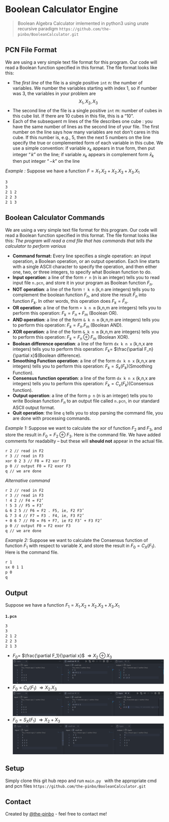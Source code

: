 # Boolean Calculator Engine

> Boolean Algebra Calculator imlemented in python3 using unate recursive paradigm
> `https://github.com/the-pinbo/BooleanCalculator.git`

## PCN File Format

We are using a very simple text file format for this program. Our code will read a Boolean function specified in this format. The file format looks like this:

- The _first line_ of the file is a single positive `int` n: the number of variables. We number the variables starting with index 1, so if number was 3, the variables in your problem are $$X_1, X_2, X_3$$
- The second line of the file is a single positive `int` m: number of cubes in this cube list. If there are 10 cubes in this file, this is a “10”.
- Each of the subsequent m lines of the file describes one cube : you have the same number of lines as the second line of your file. The first number on the line says how many variables are not don't cares in this cube. If this number is, e.g., 5, then the next 5 numbers on the line specify the true or complemented form of each variable in this cube. We use a simple convention: if variable $x_k$ appears in true form, then put integer $“k”$ on the line; if variable $x_k$ appears in complement form $\bar x_k$ then put integer $“-k”$ on the line

_Example :_
Suppose we have a function $F = X_1.X_2 + X_2.X_3 + X_3.X_1$

```
3
3
2 1 2
2 2 3
2 1 3
```

## Boolean Calculator Commands

We are using a very simple text file format for this program. Our code will read a Boolean function specified in this format. The file format looks like this:
_The program will read a cmd file that has commands that tells the calculator to perform various_

- **Command format:** Every line specifies a single operation: an input operation, a Boolean operation, or an output operation. Each line starts with a single ASCII character to specify the operation, and then either one, two, or three integers, to specify what Boolean function to do.
- **Input operation**: a line of
  the form `r n` (n is an integer) tells you to read input file `n.pcn`,
  and store it in your program as Boolean function $F_n$.
- **NOT operation**: a line of the form `! k n` (k,n are integers) tells you to complement the boolean function $F_n$, and store the result $\bar F_n$ into function $F_k$. In other words, this operation does $F_k = \bar F_n$.
- **OR operation**: a line of the form `+ k n m` (k,n,m are integers) tells you to perform this operation: $F_k = F_n + F_m$ (Boolean OR).
- **AND operation**: a line of the form `& k n m` (k,n,m are integers) tells you to perform this operation: $F_k = F_n .F_m$ (Boolean AND).
- **XOR operation**: a line of the form `& k n m` (k,n,m are integers) tells you to perform this operation: $F_k = F_n \oplus F_m$ (Boolean XOR).
- **Boolean difference operation**: a line of the form `dx k n x` (k,n,x are integers) tells you to perform this operation: $F_k =$ $\frac{\partial F_n}{\partial x}$(Boolean difference).
- **Smoothing Function operation**: a line of the form `dx k n x` (k,n,x are integers) tells you to perform this operation: $F_k = S_x(F_k)$(Smoothing Function).
- **Consensus function operation**: a line of the form `dx k n x` (k,n,x are integers) tells you to perform this operation: $F_k = C_x(F_k)$(Consensus function).
- **Output operation**: a line of the form `p n` (n is an integer) tells you to write Boolean function $F_n$ to an output file called `n.pcn`, in our standard ASCII output format.
- **Quit operation**: the line `q` tells you to stop parsing the command file, you are done with processing commands.

_Example 1:_
Suppose we want to calculate the xor of function $F_2$ and $F_3$, and store the result in $F_0 = F_2  \oplus F_3$. Here is the command file. We have added comments for readabilty – but these will **should not** appear in the actual file.

```
r 2 // read in F2
r 3 // read in F3
xor 0 2 3 // F0 = F2 xor F3
p 0 // output F0 = F2 exor F3
q // we are done
```

_Alternative command_

```
r 2 // read in F2
r 3 // read in F3
! 4 2 // F4 = F2’
! 5 3 // F5 = F3’
& 6 2 5 // F6 = F2 . F5, ie, F2 F3’
& 7 3 4 // F7 = F3 . F4, ie, F3 F2’
+ 0 6 7 // F0 = F6 + F7, ie F2 F3’ + F3 F2’
p 0 // output F0 = F2 exor F3
q // we are done
```

_Example 2:_
Suppose we want to calculate the Consensus function of function $F_1$ with respect to variable $X$, and store the result in $F_0 = C_X(F_1)$. Here is the command file.

```
r 1
sx 0 1 1
p 0
q
```

## Output

Suppose we have a function $F_1 = X_1.X_2 + X_2.X_3 + X_3.X_1$

**`1.pcn`**

```
3
3
2 1 2
2 2 3
2 1 3
```

- $F_0 =$ $\frac{\partial F_1}{\partial x}$ $\Rightarrow X_2 \oplus X_3$
  <img src="readme_img/dx.png" alt="output screen shot">
- $F_0 = C_X(F_1)$ $\Rightarrow X_2 . X_3$
  <img src="readme_img/cx.png" alt="output screen shot">
- $F_0 = S_X(F_1)$ $\Rightarrow X_2 + X_3$
  <img src="readme_img/sx.png" alt="output screen shot">

## Setup

Simply clone this git hub repo and run `main.py ` with the appropriate cmd and pcn files
`https://github.com/the-pinbo/BooleanCalculator.git`

## Contact

Created by [@the-pinbo](https://github.com/the-pinbo) - feel free to contact me!
